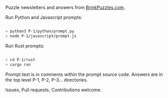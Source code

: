 Puzzle newsletters and answers from [BrinkPuzzles.com](BrinkPuzzles.com).

Run Python and Javascript prompts:

```bash

> python3 P-1/python/prompt.py
> node P-1/javascript/prompt.js

```

Run Rust prompts:

```bash

> cd P-1/rust
> cargo run

```

Prompt text is in comments within the prompt source code. Answers are in the top level P-1, P-2, P-3... directories.


Issues, Pull requests, Contributions welcome.
